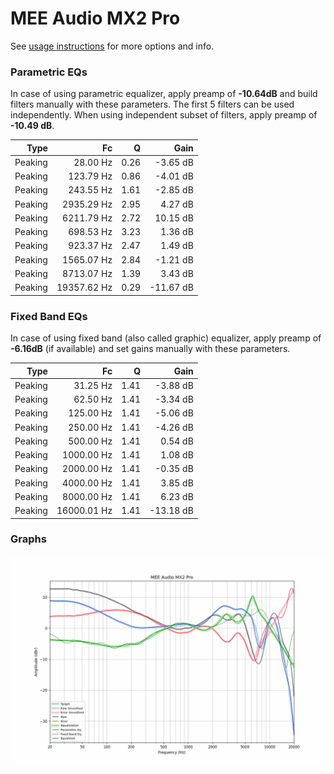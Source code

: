 # MEE Audio MX2 Pro
See [usage instructions](https://github.com/jaakkopasanen/AutoEq#usage) for more options and info.

### Parametric EQs
In case of using parametric equalizer, apply preamp of **-10.64dB** and build filters manually
with these parameters. The first 5 filters can be used independently.
When using independent subset of filters, apply preamp of **-10.49 dB**.

| Type    | Fc          |    Q | Gain      |
|--------:|------------:|-----:|----------:|
| Peaking | 28.00 Hz    | 0.26 | -3.65 dB  |
| Peaking | 123.79 Hz   | 0.86 | -4.01 dB  |
| Peaking | 243.55 Hz   | 1.61 | -2.85 dB  |
| Peaking | 2935.29 Hz  | 2.95 | 4.27 dB   |
| Peaking | 6211.79 Hz  | 2.72 | 10.15 dB  |
| Peaking | 698.53 Hz   | 3.23 | 1.36 dB   |
| Peaking | 923.37 Hz   | 2.47 | 1.49 dB   |
| Peaking | 1565.07 Hz  | 2.84 | -1.21 dB  |
| Peaking | 8713.07 Hz  | 1.39 | 3.43 dB   |
| Peaking | 19357.62 Hz | 0.29 | -11.67 dB |

### Fixed Band EQs
In case of using fixed band (also called graphic) equalizer, apply preamp of **-6.16dB**
(if available) and set gains manually with these parameters.

| Type    | Fc          |    Q | Gain      |
|--------:|------------:|-----:|----------:|
| Peaking | 31.25 Hz    | 1.41 | -3.88 dB  |
| Peaking | 62.50 Hz    | 1.41 | -3.34 dB  |
| Peaking | 125.00 Hz   | 1.41 | -5.06 dB  |
| Peaking | 250.00 Hz   | 1.41 | -4.26 dB  |
| Peaking | 500.00 Hz   | 1.41 | 0.54 dB   |
| Peaking | 1000.00 Hz  | 1.41 | 1.08 dB   |
| Peaking | 2000.00 Hz  | 1.41 | -0.35 dB  |
| Peaking | 4000.00 Hz  | 1.41 | 3.85 dB   |
| Peaking | 8000.00 Hz  | 1.41 | 6.23 dB   |
| Peaking | 16000.01 Hz | 1.41 | -13.18 dB |

### Graphs
![](./MEE%20Audio%20MX2%20Pro.png)